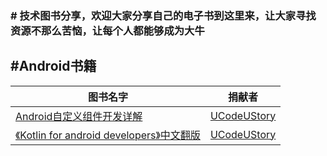 ### # 技术图书分享，欢迎大家分享自己的电子书到这里来，让大家寻找资源不那么苦恼，让每个人都能够成为大牛

## **#Android书籍**

 图书名字 | 捐献者
---|---
[Android自定义组件开发详解](https://github.com/UCodeUStory/ComputerBookShare/tree/master/Android) | [UCodeUStory](https://github.com/UCodeUStory)
[《Kotlin for android developers》中文翻版](https://github.com/UCodeUStory/ComputerBookShare/tree/master/Android) | [UCodeUStory](https://github.com/UCodeUStory)

